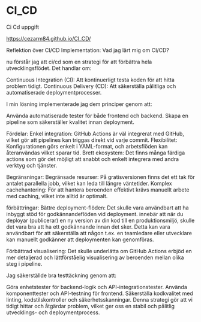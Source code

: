 # CI_CD
Ci Cd uppgift

https://cezarm84.github.io/CI_CD/

Reflektion över CI/CD Implementation:
Vad jag lärt mig om CI/CD?

nu förstår jag att ci/cd som  en strategi för att förbättra hela utvecklingsflödet.
Det handlar om:

Continuous Integration (CI): Att kontinuerligt testa koden för att hitta problem tidigt.
Continuous Delivery (CD): Att säkerställa pålitliga och automatiserade deploymentprocesser.

I min lösning implementerade jag dem principer genom att:

Använda automatiserade tester för både frontend och backend.
Skapa en pipeline som säkerställer kvalitet innan deployment.

Fördelar:
Enkel integration: GitHub Actions är väl integrerat med GitHub, vilket gör att pipelines kan triggas direkt vid varje commit.
Flexibilitet: Konfigurationen görs enkelt i YAML-format, och arbetsflöden kan återanvändas vilket sparar tid.
Brett ekosystem: Det finns många färdiga actions som gör det möjligt att snabbt och enkelt integrera med andra verktyg och tjänster.

Begränsningar:
Begränsade resurser: På gratisversionen finns det ett tak för antalet parallella jobb, vilket kan leda till längre väntetider.
Komplex cachehantering: För att hantera beroenden effektivt krävs manuellt arbete med caching, vilket inte alltid är optimalt.

förbättringar:
Bättre deployment-flöden: Det skulle vara användbart att ha inbyggt stöd för godkännandeflöden vid deployment.
innebär att när du deployar (publicerar) en ny version av din kod till en produktionsmiljö, skulle det vara bra att ha ett godkännande innan det sker.
Detta kan vara användbart för att säkerställa att någon t.ex. en teamledare eller utvecklare kan manuellt godkänner att deploymenten kan genomföras.

Förbättrad visualisering: Det skulle underlätta om GitHub Actions erbjöd en mer detaljerad och lättförståelig visualisering av beroenden mellan olika steg i pipeline.

Jag säkerställde bra testtäckning genom att:

Göra enhetstester för backend-logik och API-integrationstester.
Använda komponenttester och API-testning för frontend.
Säkerställa kodkvalitet med linting, kodstilskontroller och säkerhetsskanningar.
Denna strategi gör att vi tidigt hittar och åtgärdar problem, vilket ger oss en stabil och pålitlig utvecklings- och deploymentprocess.
